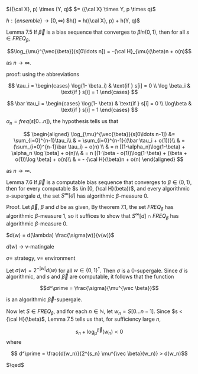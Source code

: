 $({\cal X}, p) \times (Y, q)$
$= ({\cal X} \times Y, p \times q)$

$h: \{ensemble\} \to [0, \infty)$
$h() = h({\cal X}, p) + h(Y, q)$

Lemma 7.5 If $\vec{\beta}$ is a bias sequence that converges to $\beta in (0,1)$, then for all $s \in FREQ_{\beta}$,

$$\log_{\mu}^{\vec{\beta}}(s[0\ldots n]) = -{\cal H}_{\mu}(\beta)n + o(n)$$

as $n \to \infty$.

proof: using the abbreviations

$$
\tau_i = \begin{cases}
\log(1- \beta_i) & \text{if } s[i] = 0 \\
\log \beta_i & \text{if } s[i] = 1
\end{cases}
$$

$$
\bar \tau_i = \begin{cases}
\log(1- \beta) & \text{if } s[i] = 0 \\
\log\beta & \text{if } s[i] = 1
\end{cases}
$$

$\alpha_n = freq(s[0\ldots n])$, the hypothesis tells us that

$$
\begin{aligned}
\log_{\mu}^{\vec{\beta}}(s[0\ldots n-1]) &= \sum_{i=0}^{n-1}\tau_i\\
& = \sum_{i=0}^{n-1}{(\bar \tau_i + o(1))}\\
& = (\sum_{i=0}^{n-1}\bar \tau_i) + o(n) \\
& = n [(1-\alpha_n)\log(1-\beta) + \alpha_n \log \beta] + o(n)\\
& = n [(1-\beta - o(1))\log(1-\beta) + (\beta + o(1))\log \beta] + o(n)\\
& = - {\cal H}(\beta)n + o(n)
\end{aligned}
$$

as $n \to \infty$.

Lemma 7.6 If $\vec{\beta}$ is a computable bias sequence that converges to $\beta \in (0,1)$, then for every computable $s \in [0, {\cal H}(beta))$, and every algorithmic $s$-supergale $d$, the set $S^\infty[d]$ has algorithmic $\beta$-measure 0.

Proof. Let $\vec \beta$, $\beta$ and $d$ be as given, By theorem 7.1, the set $FREQ_{\beta}$ has algorithmic $\beta$-measure 1, so it suffices to show that $S^\infty[d] \cap FREQ_{\beta}$ has algorithmic $\beta$-measure 0.

$d(w) = d(\lambda) \frac{\sigma(w)}{v(w)}$

$d(w)$ -> v-matingale

$\sigma =$ strategy, $v =$ environment

Let $\sigma(w) = 2^{-|w|} d(w)$ for all $w \in \{0,1\}^*$. Then $\sigma$ is a 0-supergale. Since $d$ is algorithmic, and $s$ and $\vec \beta$ are computable, it follows that the function

$$d^\prime = \frac{\sigma}{\mu^{\vec \beta}}$$

is an algorithmic $\vec \beta$-supergale.

Now let $S \in FREQ_{\beta}$, and for each $n \in \mathbb{N}$, let $w_n = S[0\ldots n-1]$. Since $s < {\cal H}(\beta)$, Lemma 7.5 tells us that, for sufficiency large $n$,

$$s_n + \log_{\mu}^{\vec \beta}(w_n) < 0$$
where

$$ d^\prime = \frac{d(w_n)}{2^{s_n} \mu^{\vec \beta}(w_n)} > d(w_n)$$

$\qed$
